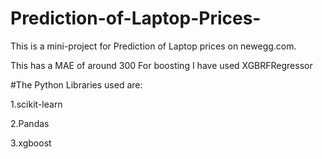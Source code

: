 # Prediction-of-Laptop-Prices-
This is a mini-project for Prediction of Laptop prices on newegg.com.

This has a MAE of around 300
For boosting I have used XGBRFRegressor

#The Python Libraries used are:

1.scikit-learn

2.Pandas

3.xgboost
